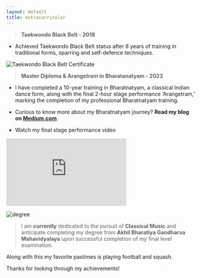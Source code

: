 ```yaml
---
layout: default
title: extracurricular
---
```


> **Taekwondo Black Belt - 2018**

* Achieved Taekwondo Black Belt status after 8 years of training in traditional forms, sparring and self-defence techniques.

![Taekwondo Black Belt Certificate](https://media.discordapp.net/attachments/1173139022688829511/1188358712331612200/IMG_3357.jpg?ex=65ed4acb&is=65dad5cb&hm=f18451ebbfef704d3eab0b73ca3be2f508dda0aca21e0282d6085076776252a0&=&format=webp&width=1516&height=936)

> **Master Diploma & Arangetram in Bharatanatyam - 2023**

* I have completed a 10-year training in Bharatnatyam, a classical Indian dance form, along with the final 2-hour stage performance ‘Arangetram,’ marking the completion of my professional Bharatnatyam training.

* Curious to know more about my Bharatnatyam journey? **Read my blog on [Medium.com](https://medium.com/@ksama2004.arora/dancing-through-time-my-bharatanayam-journey-82928e04e700)**.

* Watch my final stage performance video 

<!-- 🌟 -->

<iframe width="320" height="180" src="https://www.youtube.com/embed/zmSrnqQq9sk?si=Ej3ssjem-XPiMCyi" title="YouTube video player" frameborder="0" allow="accelerometer; autoplay; clipboard-write; encrypted-media; gyroscope; picture-in-picture; web-share" allowfullscreen></iframe>

![degree](https://media.discordapp.net/attachments/1173139022688829511/1188358756585705472/IMG_3360.jpg?ex=65ed4ad6&is=65dad5d6&hm=e65c370062761e0be1efa8a60b016e0439f5ab185dad1865fe7406f207a5f993&=&format=webp&width=628&height=936)

> I am **currently** dedicated to the pursuit of **Classical Music** and anticipate completing my degree from **Akhil Bharatiya Gandharva Mahavidyalaya** upon successful completion of my final level examination.

Along with this my favorite pastimes is playing football and squash.

Thanks for looking through my achievements! 

<!-- Here's to many more milestones ahead. 🎉 -->

<!-- 

<iframe width="560" height="315" src="https://www.youtube.com/embed/zmSrnqQq9sk?si=Ej3ssjem-XPiMCyi" title="YouTube video player" frameborder="0" allow="accelerometer; autoplay; clipboard-write; encrypted-media; gyroscope; picture-in-picture; web-share" allowfullscreen></iframe> -->

